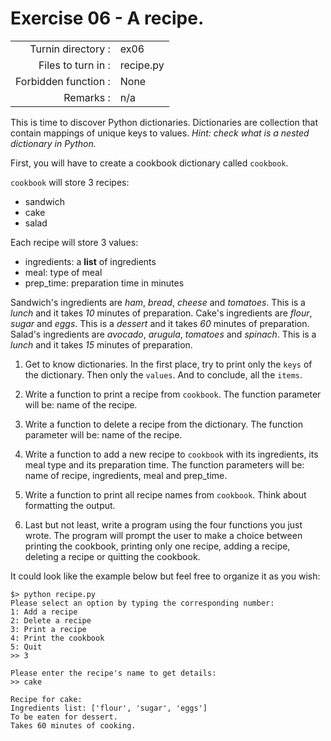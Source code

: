 # Exercise 06 - A recipe.

|                         |                    |
| -----------------------:| ------------------ |
|   Turnin directory :    |  ex06              |
|   Files to turn in :    |  recipe.py         |
|   Forbidden function :  |  None              |
|   Remarks :             |  n/a               |

This is time to discover Python dictionaries. Dictionaries are collection that contain mappings of unique keys to values.
*Hint: check what is a nested dictionary in Python.*

First, you will have to create a cookbook dictionary called `cookbook`.

`cookbook` will store 3 recipes:
- sandwich
- cake
- salad

Each recipe will store 3 values:
- ingredients: a **list** of ingredients
- meal: type of meal
- prep_time: preparation time in minutes

Sandwich's ingredients are *ham*, *bread*, *cheese* and *tomatoes*. This is a *lunch* and it takes *10* minutes of preparation.
Cake's ingredients are *flour*, *sugar* and *eggs*. This is a *dessert* and it takes *60* minutes of preparation.
Salad's ingredients are *avocado*, *arugula*, *tomatoes* and *spinach*. This is a *lunch* and it takes *15* minutes of preparation.

1. Get to know dictionaries. In the first place, try to print only the `keys` of the dictionary. Then only the `values`. And to conclude, all the `items`.

2. Write a function to print a recipe from `cookbook`. The function parameter will be: name of the recipe.

3. Write a function to delete a recipe from the dictionary. The function parameter will be: name of the recipe.

4. Write a function to add a new recipe to `cookbook` with its ingredients, its meal type and its preparation time. The function parameters will be: name of recipe, ingredients, meal and prep_time.

5. Write a function to print all recipe names from `cookbook`. Think about formatting the output.

6. Last but not least, write a program using the four functions you just wrote.
The program will prompt the user to make a choice between printing the cookbook, printing only one recipe, adding a recipe, deleting a recipe or quitting the cookbook.

It could look like the example below but feel free to organize it as you wish:

```console
$> python recipe.py
Please select an option by typing the corresponding number:
1: Add a recipe
2: Delete a recipe
3: Print a recipe
4: Print the cookbook
5: Quit
>> 3

Please enter the recipe's name to get details:
>> cake

Recipe for cake:
Ingredients list: ['flour', 'sugar', 'eggs']
To be eaten for dessert.
Takes 60 minutes of cooking.
```
